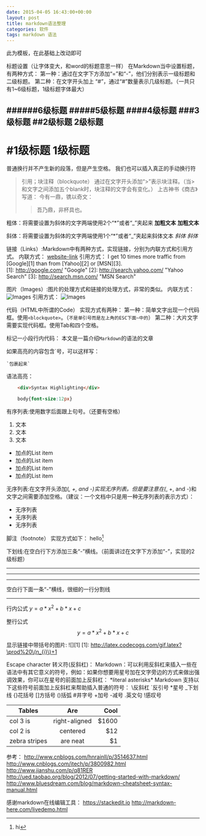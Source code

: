 ```yaml
---
date: 2015-04-05 16:43:00+00:00
layout: post
title: markdown语法整理
categories: 软件
tags: markdown 语法
---
```


此为模板，在此基础上改动即可

标题设置（让字体变大，和word的标题意思一样）
在Markdown当中设置标题，有两种方式：
第一种：通过在文字下方添加“=”和“-”，他们分别表示一级标题和二级标题。
第二种：在文字开头加上 “#”，通过“#”数量表示几级标题。（一共只有1~6级标题，1级标题字体最大）

######6级标题
#####5级标题
####4级标题
###3级标题
##2级标题
2级标题
---
#1级标题
1级标题
===
普通换行并不产生新的段落，但是产生空格。
我们也可以插入真正的手动换行符 <br>

>引用；块注释（blockquote）
通过在文字开头添加“>”表示块注释。（当>和文字之间添加五个blank时，块注释的文字会有变化。）
上古神书《商古》写道：
>   今有一鼎，镌以奇文：
>   >   吾乃鼎，非杯具也。

粗体：将需要设置为斜体的文字两端使用2个“*”或者“_”夹起来
 **加粗文本**
 __加粗文本__

斜体：将需要设置为斜体的文字两端使用1个“*”或者“_”夹起来斜体文本
*斜体*
_斜体_

链接（Links）:Markdown中有两种方式，实现链接，分别为内联方式和引用方式。
内联方式：
[website-link](http:www.baidu.com  "optional title")
引用方式：
I get 10 times more traffic from [Google][1] than from [Yahoo][2] or [MSN][3].  
[1]: http://google.com/        "Google" 
[2]: http://search.yahoo.com/  "Yahoo Search" 
[3]: http://search.msn.com/    "MSN Search"

图片（Images）:图片的处理方式和链接的处理方式，非常的类似。
内联方式：
![Images](/path/to/img.jpg "optional title")
引用方式：
![Images](http:www.baidu.com/1.jpg  "optional title")

代码（HTML中所谓的Code）
实现方式有两种：
第一种：简单文字出现一个代码框。使用`<blockquote>`。（`不是单引号而是左上角的ESC下面~中的`）
第二种：大片文字需要实现代码框。使用Tab和四个空格。

标记一小段行内代码：
本文是一篇介绍`Markdown`的语法的文章
 
如果高亮的内容包含`号，可以这样写：

`` `包裹起来` ``
 
语法高亮：
```html
    <div>Syntax Highlighting</div>
```
```css
    body{font-size:12px}
```

有序列表:使用数字后面跟上句号。（还要有空格）
 1. 文本
 2. 文本
 3. 文本

 - 加点的List item
 - 加点的List item
 - 加点的List item
 - 加点的List item

无序列表:在文字开头添加(*, +, and -)实现无序列表。但是要注意在(*, +, and -)和文字之间需要添加空格。（建议：一个文档中只是用一种无序列表的表示方式）：
 - 无序列表
 - 无序列表
 - 无序列表

脚注（footnote）
实现方式如下：
hello[^hello]
[^hello]: hi

下划线:在空白行下方添加三条“-”横线。（前面讲过在文字下方添加“-”，实现的2级标题）

---------------
---------------
---------------

空白行下面一条“-”横线，很细的一行分割线

---------------

行内公式
$y=a*x^2+b*x+c$

整行公式
$$y=a*x^2+b*x+c$$

显示链接中带括号的图片:
![][1]
[1]: http://latex.codecogs.com/gif.latex?\prod%20\(n_{i}\)+1

 Escape character 转义符(反斜杠)：
Markdown：可以利用反斜杠来插入一些在语法中有其它意义的符号，例如：如果你想要用星号加在文字旁边的方式来做出强调效果，你可以在星号的前面加上反斜杠：
\*literal asterisks\*
Markdown 支持以下这些符号前面加上反斜杠来帮助插入普通的符号：
\反斜杠  `反引号  *星号  _下划线  {}花括号  []方括号  ()括弧  #井字号  +加号  -减号  .英文句 !感叹号  

| Tables        | Are           | Cool  |
| ------------- |:-------------:| -----:|
| col 3 is      | right-aligned | $1600 |
| col 2 is      | centered      |   $12 |
| zebra stripes | are neat      |    $1 |   

参考：
http://www.cnblogs.com/hnrainll/p/3514637.html
http://www.cnblogs.com/itech/p/3800982.html
http://www.jianshu.com/p/q81RER
http://ued.taobao.org/blog/2012/07/getting-started-with-markdown/
http://www.bluesdream.com/blog/markdown-cheatsheet-syntax-manual.html

感谢markdown在线编辑工具：
https://stackedit.io
http://markdown-here.com/livedemo.html

   <script>
window.tctipConfig = {
        staticPrefix:   "http://static.tctip.com",
        buttonImageId:  7,
        buttonTip:  "zanzhu",
        list:{
            alipay: {qrimg: "https://raw.githubusercontent.com/flyingyouth/Jekyll-Light/gh-pages/img/ali.png"},
            weixin:{qrimg: "https://raw.githubusercontent.com/flyingyouth/Jekyll-Light/gh-pages/img/wx.png"},
        }
};
</script>
<script src="http://static.tctip.com/js/tctip.min.js"></script>
   
